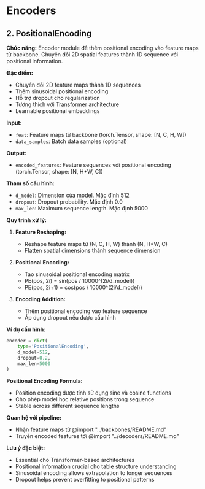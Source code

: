 # Encoders

## 2. PositionalEncoding

**Chức năng:** Encoder module để thêm positional encoding vào feature maps từ backbone. Chuyển đổi 2D spatial features thành 1D sequence với positional information.

**Đặc điểm:**
- Chuyển đổi 2D feature maps thành 1D sequences
- Thêm sinusoidal positional encoding
- Hỗ trợ dropout cho regularization
- Tương thích với Transformer architecture
- Learnable positional embeddings

**Input:**
- `feat`: Feature maps từ backbone (torch.Tensor, shape: [N, C, H, W])
- `data_samples`: Batch data samples (optional)

**Output:**
- `encoded_features`: Feature sequences với positional encoding (torch.Tensor, shape: [N, H*W, C])

**Tham số cấu hình:**
- `d_model`: Dimension của model. Mặc định 512
- `dropout`: Dropout probability. Mặc định 0.0
- `max_len`: Maximum sequence length. Mặc định 5000

**Quy trình xử lý:**

1. **Feature Reshaping:**
   - Reshape feature maps từ (N, C, H, W) thành (N, H*W, C)
   - Flatten spatial dimensions thành sequence dimension

2. **Positional Encoding:**
   - Tạo sinusoidal positional encoding matrix
   - PE(pos, 2i) = sin(pos / 10000^(2i/d_model))
   - PE(pos, 2i+1) = cos(pos / 10000^(2i/d_model))

3. **Encoding Addition:**
   - Thêm positional encoding vào feature sequence
   - Áp dụng dropout nếu được cấu hình

**Ví dụ cấu hình:**
```python
encoder = dict(
    type='PositionalEncoding',
    d_model=512,
    dropout=0.2,
    max_len=5000
)
```

**Positional Encoding Formula:**
- Position encoding được tính sử dụng sine và cosine functions
- Cho phép model học relative positions trong sequence
- Stable across different sequence lengths

**Quan hệ với pipeline:**
- Nhận feature maps từ @import "../backbones/README.md"
- Truyền encoded features tới @import "../decoders/README.md"

**Lưu ý đặc biệt:**
- Essential cho Transformer-based architectures
- Positional information crucial cho table structure understanding
- Sinusoidal encoding allows extrapolation to longer sequences
- Dropout helps prevent overfitting to positional patterns
